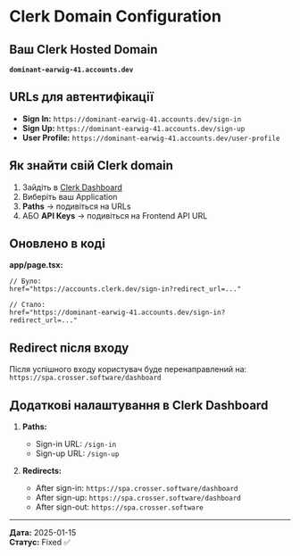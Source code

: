 # Clerk Domain Configuration

## Ваш Clerk Hosted Domain

**`dominant-earwig-41.accounts.dev`**

## URLs для автентифікації

- **Sign In:** `https://dominant-earwig-41.accounts.dev/sign-in`
- **Sign Up:** `https://dominant-earwig-41.accounts.dev/sign-up`
- **User Profile:** `https://dominant-earwig-41.accounts.dev/user-profile`

## Як знайти свій Clerk domain

1. Зайдіть в [Clerk Dashboard](https://dashboard.clerk.com)
2. Виберіть ваш Application
3. **Paths** → подивіться на URLs
4. АБО **API Keys** → подивіться на Frontend API URL

## Оновлено в коді

**app/page.tsx:**
```tsx
// Було:
href="https://accounts.clerk.dev/sign-in?redirect_url=..."

// Стало:
href="https://dominant-earwig-41.accounts.dev/sign-in?redirect_url=..."
```

## Redirect після входу

Після успішного входу користувач буде перенаправлений на:
`https://spa.crosser.software/dashboard`

## Додаткові налаштування в Clerk Dashboard

1. **Paths:**
   - Sign-in URL: `/sign-in`
   - Sign-up URL: `/sign-up`
   
2. **Redirects:**
   - After sign-in: `https://spa.crosser.software/dashboard`
   - After sign-up: `https://spa.crosser.software/dashboard`
   - After sign-out: `https://spa.crosser.software`

---

**Дата:** 2025-01-15  
**Статус:** Fixed ✅
